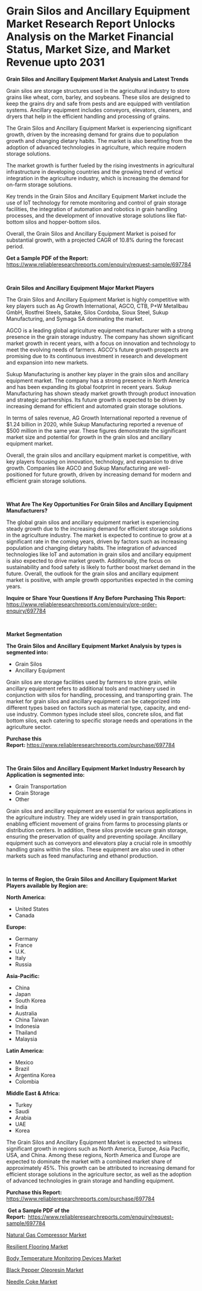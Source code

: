 <p><h1>Grain Silos and Ancillary Equipment Market Research Report Unlocks Analysis on the Market Financial Status, Market Size, and Market Revenue upto 2031</h1></p><p><strong>Grain Silos and Ancillary Equipment Market Analysis and Latest Trends</strong></p>
<p><p>Grain silos are storage structures used in the agricultural industry to store grains like wheat, corn, barley, and soybeans. These silos are designed to keep the grains dry and safe from pests and are equipped with ventilation systems. Ancillary equipment includes conveyors, elevators, cleaners, and dryers that help in the efficient handling and processing of grains.</p><p>The Grain Silos and Ancillary Equipment Market is experiencing significant growth, driven by the increasing demand for grains due to population growth and changing dietary habits. The market is also benefiting from the adoption of advanced technologies in agriculture, which require modern storage solutions.</p><p>The market growth is further fueled by the rising investments in agricultural infrastructure in developing countries and the growing trend of vertical integration in the agriculture industry, which is increasing the demand for on-farm storage solutions.</p><p>Key trends in the Grain Silos and Ancillary Equipment Market include the use of IoT technology for remote monitoring and control of grain storage facilities, the integration of automation and robotics in grain handling processes, and the development of innovative storage solutions like flat-bottom silos and hopper-bottom silos.</p><p>Overall, the Grain Silos and Ancillary Equipment Market is poised for substantial growth, with a projected CAGR of 10.8% during the forecast period.</p></p>
<p><strong>Get a Sample PDF of the Report:&nbsp;</strong> <a href="https://www.reliableresearchreports.com/enquiry/request-sample/697784">https://www.reliableresearchreports.com/enquiry/request-sample/697784</a></p>
<p>&nbsp;</p>
<p><strong>Grain Silos and Ancillary Equipment Major Market Players</strong></p>
<p><p>The Grain Silos and Ancillary Equipment Market is highly competitive with key players such as Ag Growth International, AGCO, CTB, P+W Metallbau GmbH, Rostfrei Steels, Satake, Silos Cordoba, Sioux Steel, Sukup Manufacturing, and Symaga SA dominating the market. </p><p>AGCO is a leading global agriculture equipment manufacturer with a strong presence in the grain storage industry. The company has shown significant market growth in recent years, with a focus on innovation and technology to meet the evolving needs of farmers. AGCO's future growth prospects are promising due to its continuous investment in research and development and expansion into new markets.</p><p>Sukup Manufacturing is another key player in the grain silos and ancillary equipment market. The company has a strong presence in North America and has been expanding its global footprint in recent years. Sukup Manufacturing has shown steady market growth through product innovation and strategic partnerships. Its future growth is expected to be driven by increasing demand for efficient and automated grain storage solutions.</p><p>In terms of sales revenue, AG Growth International reported a revenue of $1.24 billion in 2020, while Sukup Manufacturing reported a revenue of $500 million in the same year. These figures demonstrate the significant market size and potential for growth in the grain silos and ancillary equipment market.</p><p>Overall, the grain silos and ancillary equipment market is competitive, with key players focusing on innovation, technology, and expansion to drive growth. Companies like AGCO and Sukup Manufacturing are well-positioned for future growth, driven by increasing demand for modern and efficient grain storage solutions.</p></p>
<p>&nbsp;</p>
<p><strong>What Are The Key Opportunities For Grain Silos and Ancillary Equipment Manufacturers?</strong></p>
<p><p>The global grain silos and ancillary equipment market is experiencing steady growth due to the increasing demand for efficient storage solutions in the agriculture industry. The market is expected to continue to grow at a significant rate in the coming years, driven by factors such as increasing population and changing dietary habits. The integration of advanced technologies like IoT and automation in grain silos and ancillary equipment is also expected to drive market growth. Additionally, the focus on sustainability and food safety is likely to further boost market demand in the future. Overall, the outlook for the grain silos and ancillary equipment market is positive, with ample growth opportunities expected in the coming years.</p></p>
<p><strong>Inquire or Share Your Questions If Any Before Purchasing This Report:</strong> <a href="https://www.reliableresearchreports.com/enquiry/pre-order-enquiry/697784">https://www.reliableresearchreports.com/enquiry/pre-order-enquiry/697784</a></p>
<p>&nbsp;</p>
<p><strong>Market Segmentation</strong></p>
<p><strong>The Grain Silos and Ancillary Equipment Market Analysis by types is segmented into:</strong></p>
<p><ul><li>Grain Silos</li><li>Ancillary Equipment</li></ul></p>
<p><p>Grain silos are storage facilities used by farmers to store grain, while ancillary equipment refers to additional tools and machinery used in conjunction with silos for handling, processing, and transporting grain. The market for grain silos and ancillary equipment can be categorized into different types based on factors such as material type, capacity, and end-use industry. Common types include steel silos, concrete silos, and flat bottom silos, each catering to specific storage needs and operations in the agriculture sector.</p></p>
<p><strong>Purchase this Report:&nbsp;</strong><a href="https://www.reliableresearchreports.com/purchase/697784">https://www.reliableresearchreports.com/purchase/697784</a></p>
<p>&nbsp;</p>
<p><strong>The Grain Silos and Ancillary Equipment Market Industry Research by Application is segmented into:</strong></p>
<p><ul><li>Grain Transportation</li><li>Grain Storage</li><li>Other</li></ul></p>
<p><p>Grain silos and ancillary equipment are essential for various applications in the agriculture industry. They are widely used in grain transportation, enabling efficient movement of grains from farms to processing plants or distribution centers. In addition, these silos provide secure grain storage, ensuring the preservation of quality and preventing spoilage. Ancillary equipment such as conveyors and elevators play a crucial role in smoothly handling grains within the silos. These equipment are also used in other markets such as feed manufacturing and ethanol production.</p></p>
<p>&nbsp;</p>
<p><strong>In terms of Region, the Grain Silos and Ancillary Equipment Market Players available by Region are:</strong></p>
<p>
    <p> <strong> North America: </strong>
        <ul>
            <li>United States</li>
            <li>Canada</li>
        </ul>
        </p> 
    <p> <strong> Europe: </strong>
        <ul>
            <li>Germany</li>
            <li>France</li>
            <li>U.K.</li>
            <li>Italy</li>
            <li>Russia</li>
        </ul>
        </p> 
    <p> <strong> Asia-Pacific: </strong>
        <ul>
            <li>China</li>
            <li>Japan</li>
            <li>South Korea</li>
            <li>India</li>
            <li>Australia</li>
            <li>China Taiwan</li>
            <li>Indonesia</li>
            <li>Thailand</li>
            <li>Malaysia</li>
        </ul>
        </p> 
    <p> <strong> Latin America: </strong>
        <ul>
            <li>Mexico</li>
            <li>Brazil</li>
            <li>Argentina Korea</li>
            <li>Colombia</li>
        </ul>
        </p> 
    <p> <strong> Middle East & Africa: </strong>
        <ul>
            <li>Turkey</li>
            <li>Saudi</li>
            <li>Arabia</li>
            <li>UAE</li>
            <li>Korea</li>
        </ul>
    </p>
    </p>
<p><p>The Grain Silos and Ancillary Equipment Market is expected to witness significant growth in regions such as North America, Europe, Asia Pacific, USA, and China. Among these regions, North America and Europe are expected to dominate the market with a combined market share of approximately 45%. This growth can be attributed to increasing demand for efficient storage solutions in the agriculture sector, as well as the adoption of advanced technologies in grain storage and handling equipment.</p></p>
<p><strong>Purchase this Report: </strong><a href="https://www.reliableresearchreports.com/purchase/697784">https://www.reliableresearchreports.com/purchase/697784</a></p>
<p>&nbsp;<strong>Get a Sample PDF of the Report:&nbsp;&nbsp;</strong><a href="https://www.reliableresearchreports.com/enquiry/request-sample/697784">https://www.reliableresearchreports.com/enquiry/request-sample/697784</a></p>
<p><strong></strong></p>
<p><p><a href="https://medium.com/@justintaylor7556/natural-gas-compressor-market-the-key-to-successful-business-strategy-forecast-till-2031-28345252d29f">Natural Gas Compressor Market</a></p><p><a href="https://medium.com/@justintaylor7556/resilient-flooring-market-analysis-and-sze-forecasted-for-period-from-2024-to-2031-e6ccf6aa4955">Resilient Flooring Market</a></p><p><a href="https://medium.com/@justintaylor7556/body-temperature-monitoring-devices-market-size-reveals-the-best-marketing-channels-in-global-a6c476264376">Body Temperature Monitoring Devices Market</a></p><p><a href="https://medium.com/@justintaylor7556/black-pepper-oleoresin-market-report-reveals-the-latest-trends-and-growth-opportunities-of-this-fe73947db6d0">Black Pepper Oleoresin Market</a></p><p><a href="https://medium.com/@justintaylor7556/needle-coke-market-comprehensive-assessment-by-type-application-and-geography-3f6caf3a75c0">Needle Coke Market</a></p></p>